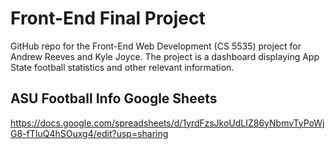 # Front-End Final Project 
GitHub repo for the Front-End Web Development (CS 5535) project for Andrew Reeves and Kyle Joyce. The project is a dashboard displaying App State football statistics and other relevant information.

<h2>ASU Football Info Google Sheets</h2>
<a href="https://docs.google.com/spreadsheets/d/1yrdFzsJkoUdLIZ86yNbmvTyPoWjG8-fTIuQ4hSOuxg4/edit?usp=sharing" target="_blank"> https://docs.google.com/spreadsheets/d/1yrdFzsJkoUdLIZ86yNbmvTyPoWjG8-fTIuQ4hSOuxg4/edit?usp=sharing </a>
